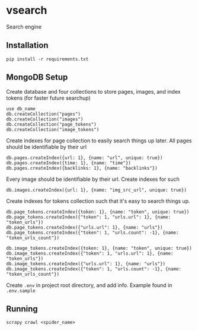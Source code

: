 # vsearch
Search engine

## Installation
```
pip install -r requirements.txt
```

## MongoDB Setup
Create database and four collections to store pages, images, and index tokens (for faster future searchup)
```
use db_name
db.createCollection("pages")
db.createCollection("images")
db.createCollection("page_tokens")
db.createCollection("image_tokens")
```
Create indexes for page collection to easily search things up later. All pages should be identifiable by their url
```
db.pages.createIndex({url: 1}, {name: "url", unique: true})
db.pages.createIndex({time: 1}, {name: "time"})
db.pages.createIndex({backlinks: 1}, {name: "backlinks"})
```
Every image should be identifiable by their url. Create indexes for such
```
db.images.createIndex({url: 1}, {name: "img_src_url", unique: true})
```
Create indexes for tokens collection such that it's easy to search things up.
```
db.page_tokens.createIndex({token: 1}, {name: "token", unique: true})
db.page_tokens.createIndex({"token": 1, "urls.url": 1}, {name: "token_urls"})
db.page_tokens.createIndex({"urls.url": 1}, {name: "urls"})
db.page_tokens.createIndex({"token": 1, "urls.count": -1}, {name: "token_urls_count"})
```
```
db.image_tokens.createIndex({token: 1}, {name: "token", unique: true})
db.image_tokens.createIndex({"token": 1, "urls.url": 1}, {name: "token_urls"})
db.image_tokens.createIndex({"urls.url": 1}, {name: "urls"})
db.image_tokens.createIndex({"token": 1, "urls.count": -1}, {name: "token_urls_count"})
```

Create `.env` in project root directory, and add info. Example found in `.env.sample`


## Running
```
scrapy crawl <spider_name>
```
